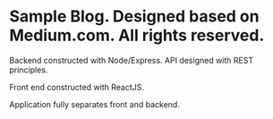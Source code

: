# Sample Blog. Designed based on Medium.com. All rights reserved.

Backend constructed with Node/Express. API designed with REST principles.

Front end constructed with ReactJS.

Application fully separates front and backend.